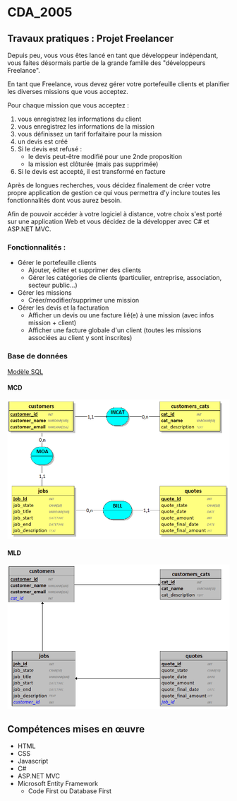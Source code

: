 # CDA_2005

## Travaux pratiques : Projet Freelancer

Depuis peu, vous vous êtes lancé en tant que développeur indépendant, vous faites désormais partie de la grande famille des "développeurs Freelance".

En tant que Freelance, vous devez gérer votre portefeuille clients et planifier les diverses missions que vous acceptez.

Pour chaque mission que vous acceptez : 
1. vous enregistrez les informations du client
2. vous enregistrez les informations de la mission
3. vous définissez un tarif forfaitaire pour la mission
4. un devis est créé
5. Si le devis est refusé :
    - le devis peut-être modifié pour une 2nde proposition
    - la mission est clôturée (mais pas supprimée)
5. Si le devis est accepté, il est transformé en facture



Après de longues recherches, vous décidez finalement de créer votre propre application de gestion ce qui vous permettra d'y inclure toutes les fonctionnalités dont vous aurez besoin.

Afin de pouvoir accéder à votre logiciel à distance, votre choix s'est porté sur une application Web et vous décidez de la développer avec C# et ASP.NET MVC.


### Fonctionnalités :

- Gérer le portefeuille clients
    - Ajouter, éditer et supprimer des clients
    - Gérer les catégories de clients (particulier, entreprise, association, secteur public...)
- Gérer les missions
    - Créer/modifier/supprimer une mission
- Gérer les devis et la facturation
    - Afficher un devis ou une facture lié(e) à une mission (avec infos mission + client)
    - Afficher une facture globale d'un client (toutes les missions associées au client y sont inscrites)


### Base de données

[Modèle SQL](TP_Freelancer.sql)

#### MCD

![MCD](TP_Freelancer_MCD.png)

#### MLD

![MCD](TP_Freelancer_MLD.png)


## Compétences mises en œuvre
- HTML
- CSS
- Javascript
- C#
- ASP.NET MVC
- Microsoft Entity Framework
    - Code First ou Database First 